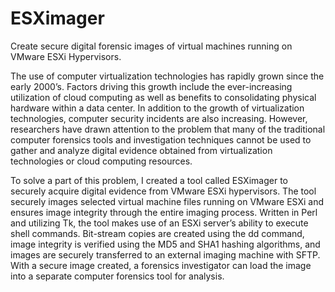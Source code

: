 # ESXimager
Create secure digital forensic images of virtual machines running on VMware ESXi Hypervisors.

The use of computer virtualization technologies has rapidly grown since the early 2000’s. Factors driving this growth include the ever-increasing utilization of cloud computing as well as benefits to consolidating physical hardware within a data center. In addition to the growth of virtualization technologies, computer security incidents are also increasing.  However, researchers have drawn attention to the problem that many of the traditional computer forensics tools and investigation techniques cannot be used to gather and analyze digital evidence obtained from virtualization technologies or cloud computing resources.

To solve a part of this problem, I created a tool called ESXimager to securely acquire digital evidence from VMware ESXi hypervisors. The tool securely images selected virtual machine files running on VMware ESXi and ensures image integrity through the entire imaging process. Written in Perl and utilizing Tk, the tool makes use of an ESXi server’s ability to execute shell commands. Bit-stream copies are created using the dd command, image integrity is verified using the MD5 and SHA1 hashing algorithms, and images are securely transferred to an external imaging machine with SFTP. With a secure image created, a forensics investigator can load the image into a separate computer forensics tool for analysis. 

